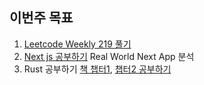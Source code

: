 ## 이번주 목표

1. [Leetcode Weekly 219 풀기](https://github.com/I-am-interested-in-Javascript/My-LeetCode-Weekly-Contest/tree/master/Week%2010(week219))
2. [Next js 공부하기](https://github.com/hayoung0Lee/Real-world-next-app) Real World Next App 분석
3. Rust 공부하기 [책 챕터1](https://github.com/I-am-interested-in-Javascript/Rust-Study/blob/master/Chapter/chapter1/GettingStarted.md), [챕터2 공부하기](https://github.com/hayoung0Lee/Rust-Practice/commit/7fbbe80621863159567277ce420d3bc18778c883)

